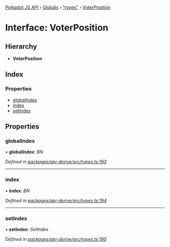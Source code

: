 [Polkadot JS API](../README.md) › [Globals](../globals.md) › ["types"](../modules/_types_.md) › [VoterPosition](_types_.voterposition.md)

# Interface: VoterPosition

## Hierarchy

* **VoterPosition**

## Index

### Properties

* [globalIndex](_types_.voterposition.md#globalindex)
* [index](_types_.voterposition.md#index)
* [setIndex](_types_.voterposition.md#setindex)

## Properties

###  globalIndex

• **globalIndex**: *BN*

*Defined in [packages/api-derive/src/types.ts:193](https://github.com/polkadot-js/api/blob/f02613754/packages/api-derive/src/types.ts#L193)*

___

###  index

• **index**: *BN*

*Defined in [packages/api-derive/src/types.ts:194](https://github.com/polkadot-js/api/blob/f02613754/packages/api-derive/src/types.ts#L194)*

___

###  setIndex

• **setIndex**: *SetIndex*

*Defined in [packages/api-derive/src/types.ts:195](https://github.com/polkadot-js/api/blob/f02613754/packages/api-derive/src/types.ts#L195)*
